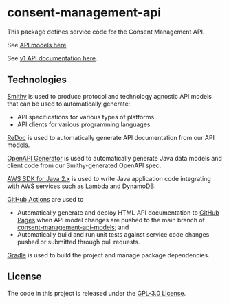 # consent-management-api
This package defines service code for the Consent Management API.

See [API models here](https://github.com/msayson/consent-management-api-models/).

See [v1 API documentation here](https://www.marksayson.com/consent-management-api-models/v1/docs.html).

## Technologies
[Smithy](https://smithy.io) is used to produce protocol and technology agnostic API models that can be used to automatically generate:
* API specifications for various types of platforms
* API clients for various programming languages

[ReDoc](https://github.com/Redocly/redoc) is used to automatically generate API documentation from our API models.

[OpenAPI Generator](https://openapi-generator.tech) is used to automatically generate Java data models and client code from our Smithy-generated OpenAPI spec.

[AWS SDK for Java 2.x](https://docs.aws.amazon.com/sdk-for-java/latest/developer-guide) is used to write Java application code integrating with AWS services such as Lambda and DynamoDB.

[GitHub Actions](https://docs.github.com/en/actions) are used to
* Automatically generate and deploy HTML API documentation to [GitHub Pages](https://pages.github.com/) when API model changes are pushed to the main branch of [consent-management-api-models](https://github.com/msayson/consent-management-api-models/); and
* Automatically build and run unit tests against service code changes pushed or submitted through pull requests.

[Gradle](https://docs.gradle.org) is used to build the project and manage package dependencies.

## License
The code in this project is released under the [GPL-3.0 License](LICENSE).
